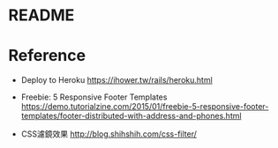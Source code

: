 # README


# Reference
* Deploy to Heroku
https://ihower.tw/rails/heroku.html

* Freebie: 5 Responsive Footer Templates
https://demo.tutorialzine.com/2015/01/freebie-5-responsive-footer-templates/footer-distributed-with-address-and-phones.html

* CSS濾鏡效果
http://blog.shihshih.com/css-filter/